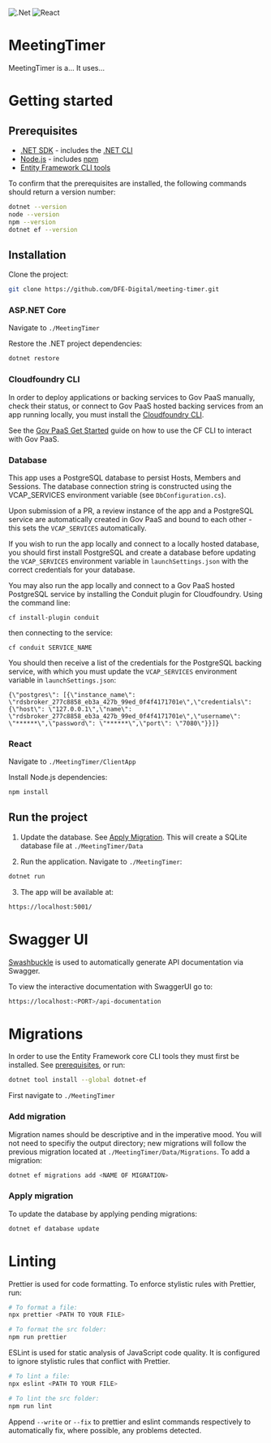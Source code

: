 ![.Net](https://github.com/DFE-Digital/meeting-timer/workflows/.NET/badge.svg) ![React](https://github.com/DFE-Digital/meeting-timer/workflows/React/badge.svg)


# MeetingTimer

MeetingTimer is a... It uses...

# Getting started

## Prerequisites

- [.NET SDK](https://docs.microsoft.com/en-us/dotnet/core/sdk) - includes the [.NET CLI](https://docs.microsoft.com/en-us/dotnet/core/tools/)
- [Node.js](https://nodejs.org/en/download/) - includes [npm](https://docs.npmjs.com/)
- [Entity Framework CLI tools](https://docs.microsoft.com/en-us/ef/core/cli/dotnet)

To confirm that the prerequisites are installed, the following commands should return a version number:

```bash
dotnet --version
node --version
npm --version
dotnet ef --version
```

## Installation

Clone the project:

```bash
git clone https://github.com/DFE-Digital/meeting-timer.git
```

### ASP.NET Core

Navigate to `./MeetingTimer`

Restore the .NET project dependencies:

```bash
dotnet restore
```
### Cloudfoundry CLI

In order to deploy applications or backing services to Gov PaaS manually, check their status, or connect to Gov PaaS hosted backing services from an app running locally, you must install the [Cloudfoundry CLI](https://github.com/cloudfoundry/cli/wiki/V7-CLI-Installation-Guide).

See the [Gov PaaS Get Started](https://docs.cloud.service.gov.uk/get_started.html#get-started) guide on how to use the CF CLI to interact with Gov PaaS.

### Database

This app uses a PostgreSQL database to persist Hosts, Members and Sessions. The database connection string is constructed using the VCAP_SERVICES environment variable (see `DbConfiguration.cs`).

Upon submission of a PR, a review instance of the app and a PostgreSQL service are automatically created in Gov PaaS and bound to each other - this sets the `VCAP_SERVICES` automatically.

If you wish to run the app locally and connect to a locally hosted database, you should first install PostgreSQL and create a database before updating the `VCAP_SERVICES` environment variable in `launchSettings.json` with the correct credentials for your database.

You may also run the app locally and connect to a Gov PaaS hosted PostgreSQL service by installing the Conduit plugin for Cloudfoundry. Using the command line:

`cf install-plugin conduit`

then connecting to the service:

`cf conduit SERVICE_NAME`

You should then receive a list of the credentials for the PostgreSQL backing service, with which you must update the `VCAP_SERVICES` environment variable in `launchSettings.json`:

`{\"postgres\": [{\"instance_name\": \"rdsbroker_277c8858_eb3a_427b_99ed_0f4f4171701e\",\"credentials\": {\"host\": \"127.0.0.1\",\"name\": \"rdsbroker_277c8858_eb3a_427b_99ed_0f4f4171701e\",\"username\": \"******\",\"password\": \"******\",\"port\": \"7080\"}}]}`


### React

Navigate to `./MeetingTimer/ClientApp`

Install Node.js dependencies:

```bash
npm install
```

## Run the project

1. Update the database. See [Apply Migration](#apply-migration). This will create a SQLite database file at `./MeetingTimer/Data`

2. Run the application. Navigate to `./MeetingTimer`:

```bash
dotnet run
```

3. The app will be available at:

```bash
https://localhost:5001/
```

# Swagger UI

[Swashbuckle](https://github.com/domaindrivendev/Swashbuckle.AspNetCore) is used to automatically generate API documentation via Swagger.

To view the interactive documentation with SwaggerUI go to:

```bash
https://localhost:<PORT>/api-documentation
```

# Migrations

In order to use the Entity Framework core CLI tools they must first be installed. See [prerequisites](#prerequisites), or run:

```bash
dotnet tool install --global dotnet-ef
```

First navigate to `./MeetingTimer`

### Add migration

Migration names should be descriptive and in the imperative mood. You will not need to specifiy the output directory; new migrations will follow the previous migration located at `./MeetingTimer/Data/Migrations`. To add a migration:

```bash
dotnet ef migrations add <NAME OF MIGRATION>
```

### Apply migration

To update the database by applying pending migrations:

```bash
dotnet ef database update
```

# Linting

Prettier is used for code formatting. To enforce stylistic rules with Prettier, run:

```bash
# To format a file:
npx prettier <PATH TO YOUR FILE>

# To format the src folder:
npm run prettier
```

ESLint is used for static analysis of JavaScript code quality. It is configured to ignore stylistic rules that conflict with Prettier.

```bash
# To lint a file:
npx eslint <PATH TO YOUR FILE>

# To lint the src folder:
npm run lint
```

Append `--write` or `--fix` to prettier and eslint commands respectively to automatically fix, where possible, any problems detected.
